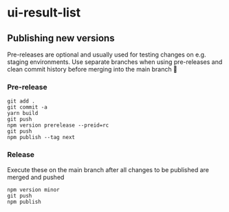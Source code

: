 # ui-result-list


## Publishing new versions
Pre-releases are optional and usually used for testing changes on e.g. staging environments. Use separate branches when using pre-releases and clean commit history before merging into the main branch 🙏
### Pre-release
```
git add .
git commit -a
yarn build
git push
npm version prerelease --preid=rc
git push
npm publish --tag next
```


### Release
Execute these on the main branch after all changes to be published are merged and pushed
```
npm version minor
git push
npm publish
```
